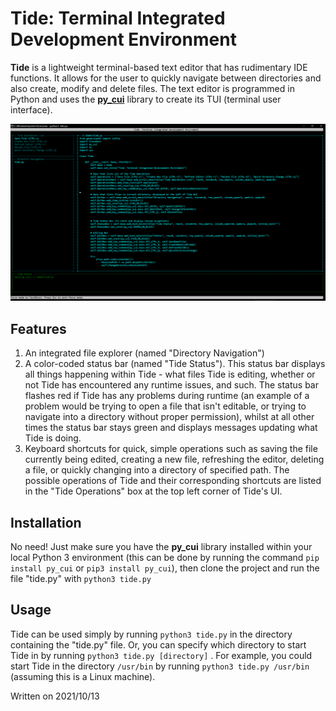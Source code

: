 # Tide: Terminal Integrated Development Environment

**Tide** is a lightweight terminal-based text editor that has rudimentary IDE functions. It allows for the user to quickly navigate between directories and also create, modify and delete files. The text editor is programmed in Python and uses the **[py_cui](https://github.com/jwlodek/py_cui)** library to create its TUI (terminal user interface).

![Tide in action.](/images/Editing.png)

## Features

1. An integrated file explorer (named "Directory Navigation")
2. A color-coded status bar (named "Tide Status"). This status bar displays all things happening within Tide - what files Tide is editing, whether or not Tide has encountered any runtime issues, and such. The status bar flashes red if Tide has any problems during runtime (an example of a problem would be trying to open a file that isn't editable, or trying to navigate into a directory without proper permission), whilst at all other times the status bar stays green and displays messages updating what Tide is doing. 
3. Keyboard shortcuts for quick, simple operations such as saving the file currently being edited, creating a new file, refreshing the editor, deleting a file, or quickly changing into a directory of specified path. The possible operations of Tide and their corresponding shortcuts are listed in the "Tide Operations" box at the top left corner of Tide's UI. 

## Installation

No need! Just make sure you have the **py_cui** library installed within your local Python 3 environment (this can be done by running the command `pip install py_cui` or  `pip3 install py_cui`), then clone the project and run the file "tide.py" with `python3 tide.py`

## Usage

Tide can be used simply by running `python3 tide.py` in the directory containing the "tide.py" file. Or, you can specify which directory to start Tide in by running `python3 tide.py [directory]` . For example, you could start Tide in the directory `/usr/bin` by running `python3 tide.py /usr/bin` (assuming this is a Linux machine). 

Written on 2021/10/13
